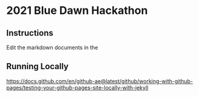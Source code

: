 # 2021 Blue Dawn Hackathon

## Instructions

Edit the markdown documents in the 

## Running Locally

https://docs.github.com/en/github-ae@latest/github/working-with-github-pages/testing-your-github-pages-site-locally-with-jekyll
